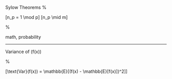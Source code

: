 Sylow Theorems
%

\[n_p = 1 \mod p\]
\[n_p \mid m\]

%

math, probability

---

Variance of \(f(x)\)

%

\[\text{Var}(f(x)) = \mathbb{E}[(f(x) - \mathbb{E}[f(x)])^2]\]
